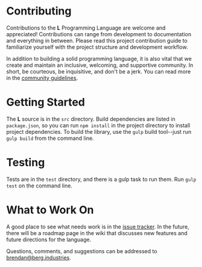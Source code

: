 Contributing
============

Contributions to the __L__ Programming Language are welcome and appreciated!
Contributions can range from development to documentation and
everything in between.
Please read this project contribution guide to familiarize yourself with the
project structure and development workflow.

In addition to building a solid programming language, it is also vital that we
create and maintain an inclusive, welcoming, and supportive community.
In short, be courteous, be inquisitive, and don't be a jerk.
You can read more in the [community guidelines][cg].

# Getting Started

The __L__ source is in the `src` directory.
Build dependencies are listed in `package.json`, so you can run `npm install`
in the project directory to install project dependencies.
To build the library, use the `gulp` build tool--just run `gulp build`
from the command line.

# Testing

Tests are in the `test` directory, and there is a gulp task to run them.
Run `gulp test` on the command line.

# What to Work On

A good place to see what needs work is in the [issue tracker][issues].
In the future, there will be a roadmap page in the wiki that discusses new
features and future directions for the language.

Questions, comments, and suggestions can be addressed to
[brendan@berg.industries][mailto].


[cg]: community_guidelines.md
[issues]: https://github.com/brendanberg/l/issues
[mailto]: mailto:brendan@berg.industries
